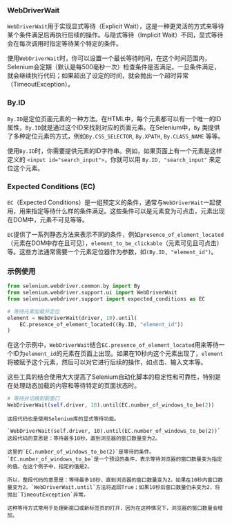 
### WebDriverWait
`WebDriverWait`用于实现显式等待（Explicit Wait），这是一种更灵活的方式来等待某个条件满足后再执行后续的操作。与隐式等待（Implicit Wait）不同，显式等待会在每次调用时指定等待某个特定的条件。

使用`WebDriverWait`时，你可以设置一个最长等待时间，在这个时间范围内，Selenium会定期（默认是每500毫秒一次）检查条件是否满足。一旦条件满足，就会继续执行代码；如果超出了设定的时间，就会抛出一个超时异常（TimeoutException）。

### By.ID
`By.ID`是定位页面元素的一种方法。在HTML中，每个元素都可以有一个唯一的ID属性，`By.ID`就是通过这个ID来找到对应的页面元素。在Selenium中，`By` 类提供了多种定位元素的方式，例如`By.CSS_SELECTOR`, `By.XPATH`, `By.CLASS_NAME` 等等。

使用`By.ID`时，你需要提供元素的ID字符串。例如，如果页面上有一个元素是这样定义的 `<input id="search_input">`，你就可以用 `By.ID, "search_input"` 来定位这个元素。

### Expected Conditions (EC)
`EC`（Expected Conditions）是一组预定义的条件，通常与`WebDriverWait`一起使用，用来指定等待什么样的条件满足。这些条件可以是元素变为可点击，元素出现在DOM中，元素不可见等等。

`EC`提供了一系列静态方法来表示不同的条件，例如`presence_of_element_located`（元素在DOM中存在且可见），`element_to_be_clickable`（元素可见且可点击）等。这些方法通常需要一个元素定位器作为参数，如`(By.ID, "element_id")`。

### 示例使用
```python
from selenium.webdriver.common.by import By
from selenium.webdriver.support.ui import WebDriverWait
from selenium.webdriver.support import expected_conditions as EC

# 等待元素加载并定位
element = WebDriverWait(driver, 10).until(
    EC.presence_of_element_located((By.ID, "element_id"))
)
```
在这个示例中，`WebDriverWait`结合`EC.presence_of_element_located`用来等待一个ID为`element_id`的元素在页面上出现。如果在10秒内这个元素出现了，`element`将被赋予这个元素，然后可以对它进行后续的操作，如点击、输入文本等。

这些工具的结合使用大大提高了Selenium自动化脚本的稳定性和可靠性，特别是在处理动态加载的内容和等待特定的页面状态时。

```python
# 等待并切换到新窗口
WebDriverWait(self.driver, 10).until(EC.number_of_windows_to_be(2))
```
```
这段代码也是使用Selenium库的显式等待功能。

`WebDriverWait(self.driver, 10).until(EC.number_of_windows_to_be(2))`这段代码的意思是：等待最多10秒，直到浏览器的窗口数量变为2。

这里的`EC.number_of_windows_to_be(2)`是等待的条件。`EC.number_of_windows_to_be`是一个预设的条件，表示等待浏览器的窗口数量变为指定的值。在这个例子中，指定的值是2。

所以，整段代码的意思是：等待最多10秒，直到浏览器的窗口数量变为2。如果在10秒内窗口数量变为2，`WebDriverWait.until`方法将返回True；如果10秒后窗口数量仍未变为2，将抛出`TimeoutException`异常。

这种等待方式常用于处理新窗口或新标签页的打开，因为在这种情况下，浏览器的窗口数量会增加。
```
